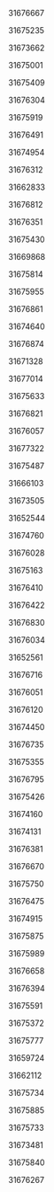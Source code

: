 31676667

31675235

31673662

31675001

31675409

31676304

31675919

31676491

31674954

31676312

31662833

31676812

31676351

31675430

31669868

31675814

31675955

31676861

31674640

31676874

31671328

31677014

31675633

31676821

31676057

31677322

31675487

31666103

31673505

31652544

31674760

31676028

31675163

31676410

31676422

31676830

31676034

31652561

31676716

31676051

31676120

31674450

31676735

31675355

31676795

31675426

31674160

31674131

31676381

31676670

31675750

31676475

31674915

31675875

31675989

31676658

31676394

31675591

31675372

31675777

31659724

31662112

31675734

31675885

31675733

31673481

31675840

31676267

